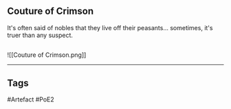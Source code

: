 ## Couture of Crimson
It's often said of nobles that they live off their peasants... sometimes, it's truer than any suspect.
##
![[Couture of Crimson.png]]

---
## Tags
#Artefact
#PoE2